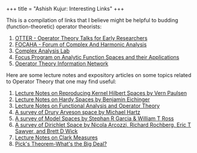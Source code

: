 +++
title = "Ashish Kujur: Interesting Links"
+++

This is a compilation of links that I believe might be helpful to budding (function-theoretic) operator theorists:

1. [OTTER - Operator Theory Talks for Early Researchers](https://sites.google.com/view/otter-math/home)
2. [FOCAHA - Forum of Complex And Harmonic Analysis](https://sites.google.com/view/focaha/home?authuser=0)
3. [Complex Analysis Lab](https://site.unibo.it/complex-analysis-lab/en)
4. [Focus Program on Analytic Function Spaces and their Applications](http://www.fields.utoronto.ca/activities/21-22/function)
5. [Operator Theory Information Network](https://operatortheory.org/)

Here are some lecture notes and expository articles on some topics related to Operator Theory that one may find useful:
1. [Lecture Notes on Reproducing Kernel Hilbert Spaces by Vern Paulsen](https://citeseerx.ist.psu.edu/document?repid=rep1&type=pdf&doi=440218056738e05b5ab43679f932a9f33fccee87)
2. [Lecture Notes on Hardy Spaces by Benjamin Eichinger](https://www.asc.tuwien.ac.at/~beiching/teaching/skriptum.pdf)
3. [Lecture Notes on Functional Analysis and Operator Theory](https://pro.univ-lille.fr/fileadmin/user_upload/pages_pros/emmanuel_fricain/cours-M2-2009-2010.pdf)
4. [A survey of Drury Arveson space by Michael Hartz](https://arxiv.org/pdf/2204.01559.pdf)
5. [A survey of Model Spaces by Stephan R Garcia & William T Ross](https://arxiv.org/pdf/1312.5018.pdf)
6. [A survey of Dirichlet Space by Nicola Arcozzi, Richard Rochberg, Eric T Sawyer, and Brett D Wick](https://arxiv.org/pdf/1008.5342.pdf)
7. [Lecture Notes on Clark Measures](https://facultystaff.richmond.edu/~wross/PDF/Clark.pdf)
8. [Pick's Theorem-What's the Big Deal?](https://www.jstor.org/stable/3072342)
